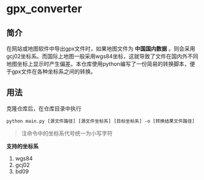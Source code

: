 # gpx_converter
## 简介
在网站或地图软件中导出gpx文件时，如果地图文件为 __中国国内数据__ 。则会采用gcj02坐标系。而国际上地图一般采用wgs84坐标，这就导致了文件在国内外不同地图坐标上显示时产生偏差。本仓库使用python编写了一份简易的转换脚本，便于gpx文件在各种坐标系之间的转换。
## 用法
克隆仓库后，在仓库目录中执行
```
python main.py [源文件路径] [源文件坐标系] [目标坐标系] -o [转换结果文件路径] 
```
> 注命令中的坐标系代号统一为小写字符

__支持的坐标系__

 1. wgs84
 2. gcj02
 3. bd09
